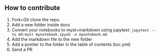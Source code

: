## How to contribute


1. Fork+Git clone the repo.
2. Add a new folder inside docs
3. Convert your notebooks to myst+markdown using jupytext:
   `jupytext --to md:myst mynotebook.ipynb -o mynotebook.md`
4. Add the markdown file to the new folder
5. Add a pointer to the folder in the table of contents (toc.yml)
6. Send a PR

